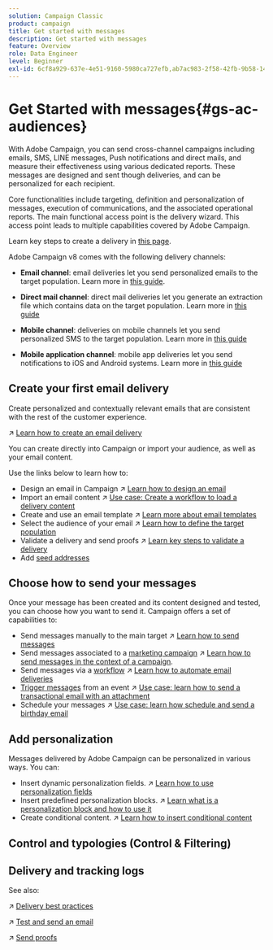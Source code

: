 ```yaml
---
solution: Campaign Classic
product: campaign
title: Get started with messages
description: Get started with messages
feature: Overview
role: Data Engineer
level: Beginner
exl-id: 6cf8a929-637e-4e51-9160-5980ca727efb,ab7ac983-2f58-42fb-9b58-1455a8f2bc4a
---
```

# Get Started with messages{#gs-ac-audiences}

With Adobe Campaign, you can send cross-channel campaigns including emails, SMS, LINE messages, Push notifications and direct mails, and measure their effectiveness using various dedicated reports. These messages are designed and sent though deliveries, and can be personalized for each recipient.

Core functionalities include targeting, definition and personalization of messages, execution of communications, and the associated operational reports. The main functional access point is the delivery wizard. This access point leads to multiple capabilities covered by Adobe Campaign.

Learn key steps to create a delivery in [this page](https://experienceleague.adobe.com/docs/campaign-classic/using/sending-messages/key-steps-when-creating-a-delivery/steps-about-delivery-creation-steps.html).

Adobe Campaign v8 comes with the following delivery channels:

* **Email channel**: email deliveries let you send personalized emails to the target population. Learn more in [this guide](https://experienceleague.adobe.com/docs/campaign-classic/using/sending-messages/sending-emails/about-email-channel.html).

* **Direct mail channel**: direct mail deliveries let you generate an extraction file which contains data on the target population.  Learn more in [this guide](https://experienceleague.adobe.com/docs/campaign-classic/using/sending-messages/sending-direct-mail/about-direct-mail-channel.html)

* **Mobile channel**: deliveries on mobile channels let you send personalized SMS to the target population.  Learn more in [this guide](https://experienceleague.adobe.com/docs/campaign-classic/using/sending-messages/sending-messages-on-mobiles/sms-channel.html)

* **Mobile application channel**: mobile app deliveries let you send notifications to iOS and Android systems.  Learn more in [this guide](https://experienceleague.adobe.com/docs/campaign-classic/using/sending-messages/sending-push-notifications/about-mobile-app-channel.html)

## Create your first email delivery

Create personalized and contextually relevant emails that are consistent with the rest of the customer experience.

:arrow_upper_right: [Learn how to create an email delivery](https://experienceleague.adobe.com/docs/campaign-classic/using/designing-content/editing-html-content/use-case--creating-an-email-delivery.html)


You can create directly into Campaign or import your audience, as well as your email content.

Use the links below to learn how to:

* Design an email in Campaign
    :arrow_upper_right: [Learn how to design an email](https://experienceleague.adobe.com/docs/campaign-classic/using/sending-messages/sending-emails/defining-the-email-content.html)
* Import an email content
    :arrow_upper_right: [Use case: Create a workflow to load a delivery content](https://experienceleague.adobe.com/docs/campaign-classic/using/automating-with-workflows/use-cases/deliveries/loading-delivery-content.html)
* Create and use an email template
    :arrow_upper_right: [Learn more about email templates](https://experienceleague.adobe.com/docs/campaign-classic/using/sending-messages/using-delivery-templates/about-templates.html)
* Select the audience of your email
    :arrow_upper_right: [Learn how to define the target population](https://experienceleague.adobe.com/docs/campaign-classic/using/sending-messages/key-steps-when-creating-a-delivery/steps-defining-the-target-population.html)
* Validate a delivery and send proofs
    :arrow_upper_right: [Learn key steps to validate a delivery](https://experienceleague.adobe.com/docs/campaign-classic/using/sending-messages/key-steps-when-creating-a-delivery/steps-validating-the-delivery.html)
* Add [seed addresses](https://experienceleague.adobe.com/docs/campaign-classic/using/sending-messages/using-seed-addresses/about-seed-addresses.html)


## Choose how to send your messages 

Once your message has been created and its content designed and tested, you can choose how you want to send it. Campaign offers a set of capabilities to:

* Send messages manually to the main target
    :arrow_upper_right: [Learn how to send messages](https://experienceleague.adobe.com/docs/campaign-classic/using/sending-messages/sending-emails/sending-an-email/sending-messages.html)
* Send messages associated to a [marketing campaign](https://experienceleague.adobe.com/docs/campaign-classic/using/orchestrating-campaigns/orchestrate-campaigns/setting-up-marketing-campaigns.html)
    :arrow_upper_right: [Learn how to send messages in the context of a campaign](https://experienceleague.adobe.com/docs/campaign-classic/using/orchestrating-campaigns/orchestrate-campaigns/marketing-campaign-deliveries.html).
* Send messages via a [workflow](https://experienceleague.adobe.com/docs/campaign-classic/using/automating-with-workflows/introduction/about-workflows.html)
    :arrow_upper_right: [Learn how to automate email deliveries](https://experienceleague.adobe.com/docs/campaign-classic/using/automating-with-workflows/action-activities/delivery.html)
* [Trigger messages](https://experienceleague.adobe.com/docs/campaign-classic/using/transactional-messaging/introduction/about-transactional-messaging.html) from an event
    :arrow_upper_right: [Use case: learn how to send a transactional email with an attachment](https://experienceleague.adobe.com/docs/campaign-classic/using/transactional-messaging/use-case/transactional-email-with-attachments.html)
* Schedule your messages
    :arrow_upper_right: [Use case: learn how schedule and send a birthday email](https://experienceleague.adobe.com/docs/campaign-classic/using/automating-with-workflows/use-cases/deliveries/sending-a-birthday-email.html?)


## Add personalization

Messages delivered by Adobe Campaign can be personalized in various ways. You can:

* Insert dynamic personalization fields. 
    :arrow_upper_right: [Learn how to use personalization fields](https://experienceleague.adobe.com/docs/campaign-classic/using/sending-messages/personalizing-deliveries/personalization-fields.html)
* Insert predefined personalization blocks. 
    :arrow_upper_right: [Learn what is a personalization block and how to use it](https://experienceleague.adobe.com/docs/campaign-classic/using/sending-messages/personalizing-deliveries/personalization-blocks.html)
* Create conditional content. 
    :arrow_upper_right: [Learn how to insert conditional content](https://experienceleague.adobe.com/docs/campaign-classic/using/sending-messages/personalizing-deliveries/conditional-content.html)

## Control and typologies (Control & Filtering)

## Delivery and tracking logs


See also:

:arrow_upper_right:  [Delivery best practices](https://experienceleague.adobe.com/docs/campaign-classic/using/sending-messages/key-steps-when-creating-a-delivery/delivery-bestpractices/delivery-best-practices.html)

:arrow_upper_right:  [Test and send an email](https://experienceleague.adobe.com/docs/campaign-classic/using/sending-messages/sending-emails/sending-an-email/sending-messages.html)

:arrow_upper_right:  [Send proofs](https://experienceleague.adobe.com/docs/campaign-classic/using/sending-messages/key-steps-when-creating-a-delivery/steps-validating-the-delivery.html)

